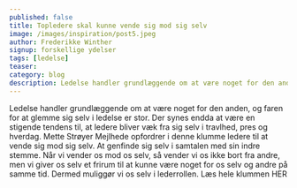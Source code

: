 ```yaml
---
published: false
title: Topledere skal kunne vende sig mod sig selv
image: /images/inspiration/post5.jpeg
author: Frederikke Winther
signup: forskellige ydelser
tags: [ledelse]
teaser:
category: blog
description: Ledelse handler grundlæggende om at være noget for den anden, og faren for at glemme sig selv i ledelse er stor. Der synes endda at være en stigende tendens til, at ledere bliver væk fra sig selv i travlhed, pres og hverdag.
---
```


Ledelse handler grundlæggende om at være noget for den anden, og faren for at glemme sig selv i ledelse er stor. Der synes endda at være en stigende tendens til, at ledere bliver væk fra sig selv i travlhed, pres og hverdag. Mette Strøyer Mejlhede opfordrer i denne klumme ledere til at vende sig mod sig selv. At genfinde sig selv i samtalen med sin indre stemme. Når vi vender os mod os selv, så vender vi os ikke bort fra andre, men vi giver os selv et frirum til at kunne være noget for os selv og andre på samme tid. Dermed muliggør vi os selv i lederrollen. Læs hele klummen HER